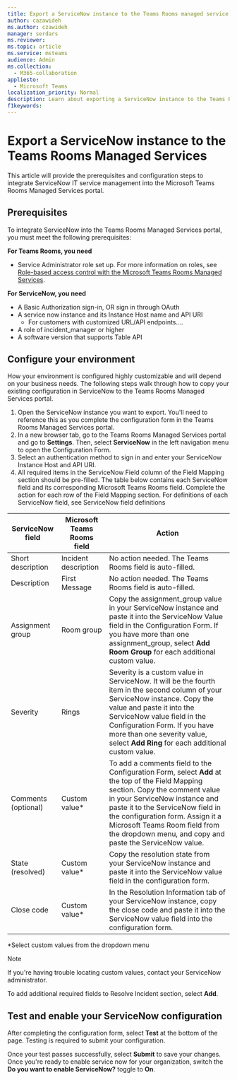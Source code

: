 ```yaml
---
title: Export a ServiceNow instance to the Teams Rooms managed service portal
author: cazawideh
ms.author: czawideh
manager: serdars
ms.reviewer: 
ms.topic: article
ms.service: msteams
audience: Admin
ms.collection: 
  - M365-collaboration
appliesto: 
  - Microsoft Teams
localization_priority: Normal
description: Learn about exporting a ServiceNow instance to the Teams Rooms managed service portal
f1keywords: 
---
```


# Export a ServiceNow instance to the Teams Rooms Managed Services

This article will provide the prerequisites and configuration steps to integrate ServiceNow IT service management into the Microsoft Teams Rooms Managed Services portal.

## Prerequisites

To integrate ServiceNow into the Teams Rooms Managed Services portal, you must meet the following prerequisites:

**For Teams Rooms, you need**

- Service Administrator role set up. For more information on roles, see [Role-based access control with the Microsoft Teams Rooms Managed Services](microsoft-teams-rooms-premium-rbac.md).

**For ServiceNow, you need**

- A Basic Authorization sign-in, OR sign in through OAuth
- A service now instance and its Instance Host name and API URI
  - For customers with customized URL/API endpoints....
- A role of incident_manager or higher
- A software version that supports Table API

## Configure your environment

How your environment is configured highly customizable and will depend on your business needs. The following steps walk through how to copy your existing configuration in ServiceNow to the Teams Rooms Managed Services portal.

1. Open the ServiceNow instance you want to export. You'll need to reference this as you complete the configuration form in the Teams Rooms Managed Services portal.
2. In a new browser tab, go to the Teams Rooms Managed Services portal and go to **Settings**. Then, select **ServiceNow** in the left navigation menu to open the Configuration Form.
3. Select an authentication method to sign in and enter your ServiceNow Instance Host and API URI.
4. All required items in the ServiceNow Field column of the Field Mapping section should be pre-filled. The table below contains each ServiceNow field and its corresponding Microsoft Teams Rooms field. Complete the action for each row of the Field Mapping section. For definitions of each ServiceNow field, see ServiceNow field definitions

| **ServiceNow field** | **Microsoft Teams Rooms field** | **Action** |
| --- | --- | --- |
| Short description | Incident description | No action needed. The Teams Rooms field is auto-filled. |
| Description | First Message | No action needed. The Teams Rooms field is auto-filled. |
| Assignment group | Room group | Copy the assignment\_group value in your ServiceNow instance and paste it into the ServiceNow Value field in the Configuration Form. If you have more than one assignment\_group, select **Add Room Group** for each additional custom value. |
| Severity | Rings | Severity is a custom value in ServiceNow. It will be the fourth item in the second column of your ServiceNow instance. Copy the value and paste it into the ServiceNow value field in the Configuration Form. If you have more than one severity value, select **Add Ring** for each additional custom value. |
| Comments (optional) | Custom value* | To add a comments field to the Configuration Form, select **Add** at the top of the Field Mapping section. Copy the comment value in your ServiceNow instance and paste it to the ServiceNow field in the configuration form. Assign it a Microsoft Teams Room field from the dropdown menu, and copy and paste the ServiceNow value. |
| State (resolved) | Custom value* | Copy the resolution state from your ServiceNow instance and paste it into the ServiceNow value field in the configuration form. |
| Close code | Custom value* | In the Resolution Information tab of your ServiceNow instance, copy the close code and paste it into the ServiceNow value field into the configuration form. |

*Select custom values from the dropdown menu

>[!NOTE]
>If you're having trouble locating custom values, contact your ServiceNow administrator.

To add additional required fields to Resolve Incident section, select **Add**.

## Test and enable your ServiceNow configuration

After completing the configuration form, select **Test** at the bottom of the page. Testing is required to submit your configuration.

Once your test passes successfully, select **Submit** to save your changes. Once you're ready to enable service now for your organization, switch the **Do you want to enable ServiceNow?** toggle to **On**.

